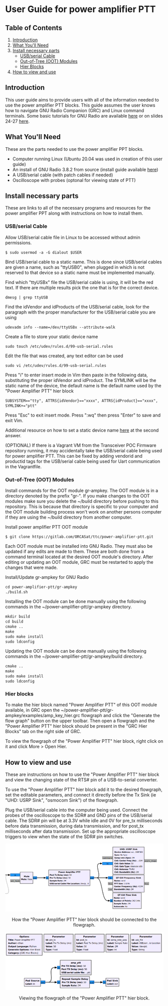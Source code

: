 # User Guide for power amplifier PTT

## Table of Contents

1. [Introduction](#introduction)
1. [What You'll Need](#what-youll-need)
1. [Install necessary parts](#install-necessary-parts)
    * [USB/serial Cable](#usbserial-cable)
    * [Out-of-Tree (OOT) Modules](#out-of-tree-oot-modules)
    * [Hier Blocks](#hier-blocks)
1. [How to view and use](#how-to-view-and-use)

## Introduction

This user guide aims to provide users with all of the information needed to use the power amplifier PTT blocks. This guide assumes the user knows how to navigate GNU Radio Companion (GRC) and Linux command terminals. Some basic tutorials for GNU Radio are available [here](https://wiki.gnuradio.org/index.php/Tutorials) or on slides 24-27 [here](https://docs.google.com/presentation/d/145syBke3wD0GXqM9OnpUmSf0r15e0uf7wZKPRpoonRI/edit?usp=sharing).

## What You'll Need

These are the parts needed to use the power amplifier PPT blocks.

* Computer running Linux (Ubuntu 20.04 was used in creation of this user guide) 
* An install of GNU Radio 3.8.2 from source (install guide available [here](https://gitlab.com/ORCASat/ttc/sdr-ground-station/-/blob/master/USER_GUIDE.md))
* A USB/serial cable (with patch cables if needed)
* Oscilloscope with probes (optonal for viewing state of PTT)

## Install necessary parts

These are links to all of the necessary programs and resources for the power amplifier PPT along with instructions on how to install them.

### USB/serial Cable

Allow USB/serial cable file in Linux to be accessed without admin permissions.
```
$ sudo usermod -a -G dialout $USER
```

Bind USB/serial cable to a static name. This is done since USB/serial cables are given a name, such as "ttyUSB0", when plugged in which is not reserved to that device so a static name must be implemented manually.

Find which "ttyUSBx" file the USB/serial cable is using, it will be the red text. If there are multiple results pick the one that is for the correct device.
```
dmesg | grep ttyUSB
```
Find the idVendor and idProducts of the USB/serial cable, look for the paragraph with the proper manufacturer for the USB/serial cable you are using
```
udevadm info --name=/dev/ttyUSBx --attribute-walk
```
Create a file to store your static device name
```
sudo touch /etc/udev/rules.d/99-usb-serial.rules
```
Edit the file that was created, any text editor can be used
```
sudo vi /etc/udev/rules.d/99-usb-serial.rules
```
Press "i" to enter insert mode in Vim then paste in the following data, substituting the proper idVendor and idProduct. The SYMLINK will be the static name of the device, the default name is the default name used by the "Power Amplifier PTT" hier block
```
SUBSYSTEM=="tty", ATTRS{idVendor}=="xxxx", ATTRS{idProduct}=="xxxx", SYMLINK+="ptt"
```
Press "Esc" to exit insert mode. Press ":wq" then press "Enter" to save and exit Vim.

Additional resource on how to set a static device name [here](https://unix.stackexchange.com/questions/66901/how-to-bind-usb-device-under-a-static-name) at the second answer.

(OPTIONAL) If there is a Vagrant VM from the Transceiver POC Firmware repository running, it may accidentally take the USB/serial cable being used for power amplifier PTT. This can be fixed by adding vendorid and productid tags for the USB/serial cable being used for Uart communication in the Vagrantfile.

### Out-of-Tree (OOT) Modules

Install commands for the OOT module gr-ampkey. The OOT module is in a directory denoted by the prefix "gr-". If you make changes to the OOT modules make sure you delete the ~/build directory before pushing to this repository. This is because that directory is specific to your computer and the OOT module building process won't work on another persons computer if they are using the ~/build directory from another computer.

Install power amplifier PTT OOT module
```
$ git clone https://gitlab.com/ORCASat/ttc/power-amplifier-ptt.git
```
Each OOT module must be installed into GNU Radio. They must also be updated if any edits are made to them. These are both done from a command terminal located at the desired OOT module's directory. After editing or updating an OOT module, GRC must be restarted to apply the changes that were made.

Install/Update gr-ampkey for GNU Radio
```
cd power-amplifier-ptt/gr-ampkey
./build.sh
```
Installing the OOT module can be done manually using the following commands in the ~/power-amplifier-ptt/gr-ampkey directory.
```
mkdir build
cd build
cmake ..
make
sudo make install
sudo ldconfig
```
Updating the OOT module can be done manually using the following commands in the ~/power-amplifier-ptt/gr-ampkey/build directory.
```
cmake ..
make
sudo make install
sudo ldconfig
```

### Hier blocks

To make the hier block named "Power Amplifier PTT" of this OOT module available, in GRC open the ~/power-amplifier-ptt/gr-ampkey/examples/amp_key_hier.grc flowgraph and click the "Generate the flow graph" button on the upper toolbar. Then open a flowgraph and the "Power Amplifier PTT" hier block should be present in the "GRC Hier Blocks" tab on the right side of GRC.

To view the flowgraph of the "Power Amplifier PTT" hier block, right click on it and click More > Open Hier.

## How to view and use

These are instructions on how to use the "Power Amplifier PTT" hier block and view the changing state of the RTS# pin of a USB-to-serial converter.

To use the "Power Amplifier PTT" hier block add it to the desired flowgraph, set the editable parameters, and connect it directly before the Tx Sink (ie "UHD: USRP Sink", "osmocom Sink") of the flowgraph.

Plug the USB/serial cable into the computer being used. Connect the probes of the oscilloscope to the SDR# and GND pins of the USB/serial cable. The SDR# pin will be at 3.3V while idle and 0V for pre_tx milliseconds before data transmission, during data transmission, and for post_tx milliseconds after data transmission. Set up the appropriate oscilloscope triggers to view when the state of the SDR# pin switches.

<div align="center">

![](/images/ampkey_hier_block.png)

How the "Power Amplifier PTT" hier block should be connected to the flowgraph.

![](/images/flowgraph_ampkey_hier_block.png)

Viewing the flowgraph of the "Power Amplifier PTT" hier block.

<div align="center">
